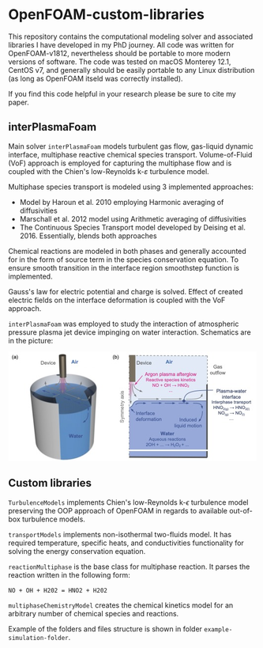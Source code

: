 # OpenFOAM-custom-libraries
This repository contains the computational modeling solver and associated libraries I have developed in my PhD journey.
All code was written for OpenFOAM-v1812, nevertheless should be portable to more modern versions of software. The code was tested on macOS Monterey 12.1, CentOS v7, and generally should be easily portable to any Linux distribution (as long as OpenFOAM itseld was correctly installed). 

If you find this code helpful in your research please be sure to cite my paper.

## interPlasmaFoam
Main solver `interPlasmaFoam` models turbulent gas flow, gas-liquid dynamic interface, multiphase reactive chemical species transport.
Volume-of-Fluid (VoF) approach is employed for capturing the multiphase flow and is coupled with the Chien's low-Reynolds k-$\varepsilon$ turbulence model.

Multiphase species transport is modeled using 3 implemented approaches: 
- Model by Haroun et al. 2010 employing Harmonic averaging of diffusivities
- Marschall et al. 2012 model using Arithmetic averaging of diffusivities
- The Continuous Species Transport model developed by Deising et al. 2016. Essentially, blends both approaches

Chemical reactions are modeled in both phases and generally accounted for in the form of source term in the species conservation equation.
To ensure smooth transition in the interface region smoothstep function is implemented.

Gauss's law for electric potential and charge is solved. Effect of created electric fields on the interface deformation is coupled with the VoF approach.

`interPlasmaFoam` was employed to study the interaction of atmospheric pressure plasma jet device impinging on water interaction. Schematics are in the picture:

![Plasma jet impinging on water](pictures/Fig01Modeloverview.png)


## Custom libraries
`TurbulenceModels` implements Chien's low-Reynolds k-$\epsilon$ turbulence model preserving the OOP approach of OpenFOAM in regards to available out-of-box turbulence models.

`transportModels` implements non-isothermal two-fluids model. It has required temperature, specific heats, and conductivities functionality for solving the energy conservation equation.

`reactionMultiphase` is the base class for multiphase reaction. It parses the reaction written in the following form: 
```
NO + OH + H202 = HNO2 + H202
```

`multiphaseChemistryModel` creates the chemical kinetics model for an arbitrary number of chemical species and reactions.

Example of the folders and files structure is shown in folder `example-simulation-folder`.